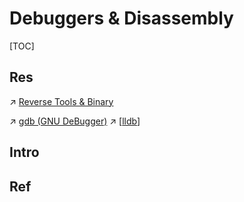 # Debuggers & Disassembly

[TOC]



## Res
↗ [Reverse Tools & Binary](../../../../CyberSecurity/☠️%20Kill%20Chain/Reverse%20Tools%20&%20Binary/Reverse%20Tools%20&%20Binary.md)

↗ [gdb (GNU DeBugger)](../🚠%20Runtimes%20&%20SDKs/🐐%20GCC%20(The%20GNU%20Compiler%20Collection)/gdb%20(GNU%20DeBugger)/gdb%20(GNU%20DeBugger).md)
↗ [[lldb](../🚠%20Runtimes%20&%20SDKs/🦅%20LLVM/lldb/lldb.md)]



## Intro


## Ref

